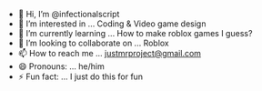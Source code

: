 - 👋 Hi, I’m @infectionalscript
- 👀 I’m interested in ... Coding & Video game design
- 🌱 I’m currently learning ... How to make roblox games I guess?
- 💞️ I’m looking to collaborate on ... Roblox
- 📫 How to reach me ... justmrproject@gmail.com
- 😄 Pronouns: ... he/him
- ⚡ Fun fact: ... I just do this for fun
<!---
infectionalscript/infectionalscript is a ✨ special ✨ repository because its `README.md` (this file) appears on your GitHub profile.
You can click the Preview link to take a look at your changes.
--->
